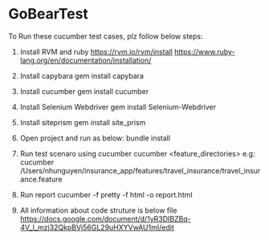 # GoBearTest
To Run these cucumber test cases, plz follow below steps:
1. Install RVM and ruby
https://rvm.io/rvm/install
https://www.ruby-lang.org/en/documentation/installation/

2. Install capybara
gem install capybara

3. Install cucumber
gem install cucumber

4. Install Selenium Webdriver
gem install Selenium-Webdriver

5. Install siteprism
gem install site_prism

6. Open project and run as below:
bundle install

7. Run test scenaro using cucumber
cucumber <feature_directories>
e.g: 
cucumber /Users/nhunguyen/insurance_app/features/travel_insurance/travel_insurance.feature

7. Run report
cucumber -f pretty -f html -o report.html

8. All information about code struture is below file
https://docs.google.com/document/d/1yR3DIBZBq-4V_l_mzj32QkpBVj56GL29uHXYVwAU1mI/edit


